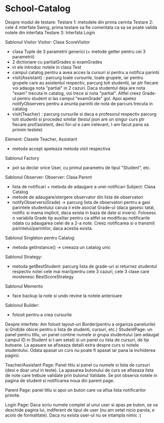 # School-Catalog

Despre modul de testare:
Testare 1: metodele din prima cerinta
Testare 2: cele 4 interfate Swing, prima testare sa fie comentata ca sa se poate valida notele din interfata
Testare 3: Interfata Login

Sablonul Visitor
Visitor: Clasa ScoreVisitor
- clasa Tuple de 3 parametrii generici (+ metode getter pentru cei 3 parametrii)
- 2 dictionare cu partialGrades si examGrades
- in ele introduc notele in clasa Test
- campul catalog pentru a avea acces la cursuri si pentru a notifica parintii
- visit(Assistant) : parcurg toate cursurile, toate grupele, iar pentru grupele care au asistentul respectiv, parcurg
toti studentii, iar ptr fiecare voi adauga nota "partial" in 2 cazuri. Daca studentul deja are nota "exam" trecuta in
catalog, voi trece si nota "partial". Altfel creez Grade-ul pentru student si las campul "examGrade" gol. Apoi
apelez notifyObservers pentru a anunta parintii de nota de parcurs trecuta in catalog
- visit(Teacher) : parcurg cursurile si daca e profesorul respectiv parcurg toti studentii si procedez similar
(testul json are un singur curs ptr fiecare prof/asistent, deci for-ul e cam irelevant, l-am facut pana sa primim testele)

Element: Clasele Teacher, Assistant
- metoda accept apeleaza metoda visit respectiva

Sablonul Factory
- pot sa declar orice User, cu primul parametru de tipul "Student", etc.

Sablonul Observer:
Observer: Clasa Parent
- lista de notificari + metoda de adaugare a unei notificari
Subject: Clasa Catalog
- metode de adaugare/stergere observator din lista de observatori
- notifyObservers(Grade) -> parcurg lista de observatori pentru a gasi parintele studentului caruia ii este asociat
Grade-ul (daca gasesc tatal, notific si mama implicit, daca exista in baza de date si invers). Folosesc o variabila
Grade tip auxiliar pentru ca altfel se modificau notificarile odata cu adaugarea celei de a 2-a note. Creez notificarea
si o transmit parintelui/parintilor, daca acestia exista.

Sablonul Singleton pentru Catalog:
- metoda getInstance() -> creeaza un catalog unic

Sablonul Strategy:
- metoda getBestStudent: parcurg lista de grade-uri si returnez studentul respectiv notei cele mai mari(pentru cele 3
cazuri, cele 3 clase care mostenesc BestScoreStrategy

Sablonul Memento
- face backup la note si undo revine la notele anterioare

Sablonul Builder:
- folosit pentru a crea cursurile

Despre interfete:
Am folosit layout-uri Border(pentru a organiza panelurile) si Grid(de obicei pentru o lista de studenti, cursuri, etc.)
StudentPage: un panel pentru titlu, un panel contine numele si grupa studentului (am adaugat campul ID in Student si
l-am setat) si un panel cu lista de cursuri, de tip butoane. La apasare se afiseaza detalii extra despre curs si notele
studentului. Odata apasat un curs nu poate fi apasat iar pana la inchiderea paginii.

Teacher/Assistant Page: Panel titlu si panel cu numele si lista de cursuri (desi e doar unul in teste). La apasarea
butonului de curs se afiseaza lista de note care trebuie validate prin butonul Validate. Se pot observa notele in
pagina de student si notificarea noua din parent page.

Parent Page: panel titlu si apoi un buton care va afisa lista notificarilor primite.

Login Page: Daca scriu numele complet al unui user si apas pe buton, se va deschide pagina lui, indiferent de tipul
de user (nu am setat nicio parola, e acolo de formalitate). Daca nu exista user-ul nu se intampla nimic :(
